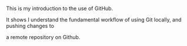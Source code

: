 This is my introduction to the use of GitHub. 

It shows I understand the fundamental workflow of using Git locally, and pushing changes to 

a remote repository on Github.
